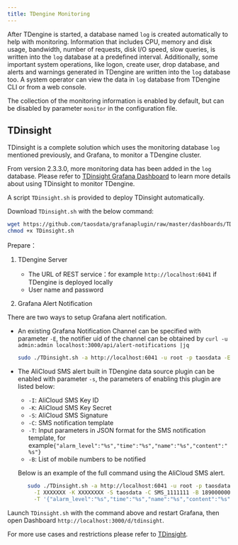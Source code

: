 ```yaml
---
title: TDengine Monitoring
---
```


After TDengine is started, a database named `log` is created automatically to help with monitoring. Information that includes CPU, memory and disk usage, bandwidth, number of requests, disk I/O speed, slow queries, is written into the `log` database at a predefined interval. Additionally, some important system operations, like logon, create user, drop database, and alerts and warnings generated in TDengine are written into the `log` database too. A system operator can view the data in `log` database from TDengine CLI or from a web console.

The collection of the monitoring information is enabled by default, but can be disabled by parameter `monitor` in the configuration file. 

## TDinsight 

TDinsight is a complete solution which uses the monitoring database `log` mentioned previously, and Grafana, to monitor a TDengine cluster.

From version 2.3.3.0, more monitoring data has been added in the `log` database. Please refer to [TDinsight Grafana Dashboard](https://grafana.com/grafana/dashboards/15167) to learn more details about using TDinsight to monitor TDengine.

A script `TDinsight.sh` is provided to deploy TDinsight automatically.

Download `TDinsight.sh` with the below command:

```bash
wget https://github.com/taosdata/grafanaplugin/raw/master/dashboards/TDinsight.sh
chmod +x TDinsight.sh
```

Prepare：

1. TDengine Server

   - The URL of REST service：for example `http://localhost:6041` if TDengine is deployed locally
   - User name and password

2. Grafana Alert Notification

There are two ways to setup Grafana alert notification.

- An existing Grafana Notification Channel can be specified with parameter `-E`, the notifier uid of the channel can be obtained by `curl -u admin:admin localhost:3000/api/alert-notifications |jq`

     ```bash
     sudo ./TDinsight.sh -a http://localhost:6041 -u root -p taosdata -E <notifier uid>
     ```

- The AliCloud SMS alert built in TDengine data source plugin can be enabled with parameter `-s`, the parameters of enabling this plugin are listed below:

  - `-I`: AliCloud SMS Key ID
  - `-K`: AliCloud SMS Key Secret
  - `-S`: AliCloud SMS Signature
  - `-C`: SMS notification template
  - `-T`: Input parameters in JSON format for the SMS notification template, for example`{"alarm_level":"%s","time":"%s","name":"%s","content":"%s"}`
  - `-B`: List of mobile numbers to be notified

  Below is an example of the full command using the AliCloud SMS alert.

  ```bash
     sudo ./TDinsight.sh -a http://localhost:6041 -u root -p taosdata -s \
       -I XXXXXXX -K XXXXXXXX -S taosdata -C SMS_1111111 -B 18900000000 \
       -T '{"alarm_level":"%s","time":"%s","name":"%s","content":"%s"}'
  ```

Launch `TDinsight.sh` with the command above and restart Grafana, then open Dashboard `http://localhost:3000/d/tdinsight`.

For more use cases and restrictions please refer to [TDinsight](../../reference/tdinsight/).
